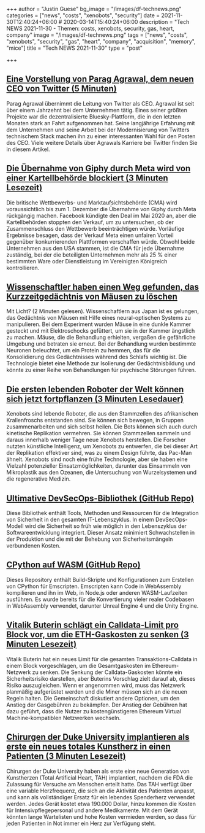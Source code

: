 +++
author = "Justin Guese"
bg_image = "/images/df-technews.png"
categories = ["news", "costs", "xenobots", "security"]
date = 2021-11-30T12:40:24+06:00 # 2020-03-14T15:40:24+06:00
description = "Tech NEWS 2021-11-30 - Themen: costs, xenobots, security, gas, heart, company"
image = "/images/df-technews.png"
tags = ["news", "costs", "xenobots", "security", "gas", "heart", "company", "acquisition", "memory", "mice"]
title = "Tech NEWS 2021-11-30"
type = "post"

+++

## [Eine Vorstellung von Parag Agrawal, dem neuen CEO von Twitter (5 Minuten)](https://www.theverge.com/2021/11/29/22808756/twitter-ceo-parag-agrawal-jack-dorsey-bluesky-moderation)

 Parag Agrawal übernimmt die Leitung von Twitter als CEO. Agrawal ist seit über einem Jahrzehnt bei dem Unternehmen tätig. Eines seiner größten Projekte war die dezentralisierte Bluesky-Plattform, die in den letzten Monaten stark an Fahrt aufgenommen hat. Seine langjährige Erfahrung mit dem Unternehmen und seine Arbeit bei der Modernisierung von Twitters technischem Stack machen ihn zu einer interessanten Wahl für den Posten des CEO. Viele weitere Details über Agrawals Karriere bei Twitter finden Sie in diesem Artikel.

## [Die Übernahme von Giphy durch Meta wird von einer Kartellbehörde blockiert (3 Minuten Lesezeit)](https://www.businessinsider.com/meta-facebook-giphy-acquisition-set-to-get-blocked-cma-2021-11)

 Die britische Wettbewerbs- und Marktaufsichtsbehörde (CMA) wird voraussichtlich bis zum 1. Dezember die Übernahme von Giphy durch Meta rückgängig machen. Facebook kündigte den Deal im Mai 2020 an, aber die Kartellbehörden stoppten den Verkauf, um zu untersuchen, ob der Zusammenschluss den Wettbewerb beeinträchtigen würde. Vorläufige Ergebnisse besagen, dass der Verkauf Meta einen unfairen Vorteil gegenüber konkurrierenden Plattformen verschaffen würde. Obwohl beide Unternehmen aus den USA stammen, ist die CMA für jede Übernahme zuständig, bei der die beteiligten Unternehmen mehr als 25 % einer bestimmten Ware oder Dienstleistung im Vereinigten Königreich kontrollieren.

## [Wissenschaftler haben einen Weg gefunden, das Kurzzeitgedächtnis von Mäusen zu löschen](https://interestingengineering.com/scientists-found-a-way-to-delete-short-term-memory-of-mice-using-light)

 Mit Licht? (2 Minuten gelesen). Wissenschaftlern aus Japan ist es gelungen, das Gedächtnis von Mäusen mit Hilfe eines neural-optischen Systems zu manipulieren. Bei dem Experiment wurden Mäuse in eine dunkle Kammer gesteckt und mit Elektroschocks gefüttert, um sie in der Kammer ängstlich zu machen. Mäuse, die die Behandlung erhielten, vergaßen die gefährliche Umgebung und betraten sie erneut. Bei der Behandlung wurden bestimmte Neuronen beleuchtet, um ein Protein zu hemmen, das für die Konsolidierung des Gedächtnisses während des Schlafs wichtig ist. Die Technologie bietet eine Methode zur Isolierung der Gedächtnisbildung und könnte zu einer Reihe von Behandlungen für psychische Störungen führen.

## [Die ersten lebenden Roboter der Welt können sich jetzt fortpflanzen (3 Minuten Lesedauer)](https://www.cnn.com/2021/11/29/americas/xenobots-self-replicating-robots-scn/index.html)

 Xenobots sind lebende Roboter, die aus den Stammzellen des afrikanischen Krallenfroschs entstanden sind. Sie können sich bewegen, in Gruppen zusammenarbeiten und sich selbst heilen. Die Bots können sich auch durch kinetische Replikation vermehren. Sie können Stammzellen sammeln und daraus innerhalb weniger Tage neue Xenobots herstellen. Die Forscher nutzten künstliche Intelligenz, um Xenobots zu entwerfen, die bei dieser Art der Replikation effektiver sind, was zu einem Design führte, das Pac-Man ähnelt. Xenobots sind noch eine frühe Technologie, aber sie haben eine Vielzahl potenzieller Einsatzmöglichkeiten, darunter das Einsammeln von Mikroplastik aus den Ozeanen, die Untersuchung von Wurzelsystemen und die regenerative Medizin.

## [Ultimative DevSecOps-Bibliothek (GitHub Repo)](https://github.com/sottlmarek/DevSecOps)

 Diese Bibliothek enthält Tools, Methoden und Ressourcen für die Integration von Sicherheit in den gesamten IT-Lebenszyklus. In einem DevSecOps-Modell wird die Sicherheit so früh wie möglich in den Lebenszyklus der Softwareentwicklung integriert. Dieser Ansatz minimiert Schwachstellen in der Produktion und die mit der Behebung von Sicherheitsmängeln verbundenen Kosten.

## [CPython auf WASM (GitHub Repo)](https://github.com/ethanhs/python-wasm)

 Dieses Repository enthält Build-Skripte und Konfigurationen zum Erstellen von CPython für Emscripten. Emscripten kann Code in WebAssembly kompilieren und ihn im Web, in Node.js oder anderen WASM-Laufzeiten ausführen. Es wurde bereits für die Konvertierung vieler realer Codebasen in WebAssembly verwendet, darunter Unreal Engine 4 und die Unity Engine.

## [Vitalik Buterin schlägt ein Calldata-Limit pro Block vor, um die ETH-Gaskosten zu senken (3 Minuten Lesezeit)](https://cointelegraph.com/news/vitalik-buterin-proposes-calldata-limit-per-block-to-lower-eth-gas-costs)

 Vitalik Buterin hat ein neues Limit für die gesamten Transaktions-Calldata in einem Block vorgeschlagen, um die Gesamtgaskosten im Ethereum-Netzwerk zu senken. Die Senkung der Calldata-Gaskosten könnte ein Sicherheitsrisiko darstellen, aber Buterins Vorschlag zielt darauf ab, dieses Risiko auszugleichen. Wenn er angenommen wird, muss das Netzwerk planmäßig aufgerüstet werden und die Miner müssen sich an die neuen Regeln halten. Die Gemeinschaft diskutiert andere Optionen, um den Anstieg der Gasgebühren zu bekämpfen. Der Anstieg der Gebühren hat dazu geführt, dass die Nutzer zu kostengünstigeren Ethereum Virtual Machine-kompatiblen Netzwerken wechseln.

## [Chirurgen der Duke University implantieren als erste ein neues totales Kunstherz in einen Patienten (3 Minuten Lesezeit)](https://bit.ly/3G2bmf8/1/0100017d708830f7-e8eddf61-b7b1-4e06-bbae-18f3e26efab0-000000/HBe1uw8BUGTd1eqCmvsjKpmug6HWnkqTLsCKOEsMfW4=225)

 Chirurgen der Duke University haben als erste eine neue Generation von Kunstherzen (Total Artificial Heart, TAH) implantiert, nachdem die FDA die Zulassung für Versuche am Menschen erteilt hatte. Das TAH verfügt über eine variable Herzfrequenz, die sich an die Aktivität des Patienten anpasst, und kann als vollständiger Ersatz für ein lebendes Spenderherz verwendet werden. Jedes Gerät kostet etwa 190.000 Dollar, hinzu kommen die Kosten für Intensivpflegepersonal und andere Medikamente. Mit dem Gerät könnten lange Wartelisten und hohe Kosten vermieden werden, so dass für jeden Patienten in Not immer ein Herz zur Verfügung steht.

